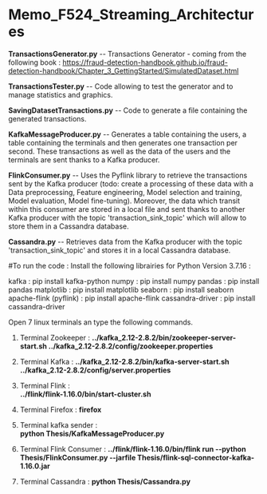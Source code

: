 # Memo_F524_Streaming_Architectures

**TransactionsGenerator.py** -- Transactions Generator - coming from the following book : https://fraud-detection-handbook.github.io/fraud-detection-handbook/Chapter_3_GettingStarted/SimulatedDataset.html

**TransactionsTester.py** -- Code allowing to test the generator and to manage statistics and graphics. 

**SavingDatasetTransactions.py** -- Code to generate a file containing the generated transactions.

**KafkaMessageProducer.py** -- Generates a table containing the users, a table containing the terminals and then generates one transaction per second. These transactions as well as the data of the users and the terminals are sent thanks to a Kafka producer.

**FlinkConsumer.py** -- Uses the Pyflink library to retrieve the transactions sent by the Kafka producer (todo: create a processing of these data with a Data preprocessing, Feature engineering, Model selection and training, Model evaluation, Model fine-tuning). Moreover, the data which transit within this consumer are stored in a local file and sent thanks to another Kafka producer with the topic 'transaction_sink_topic' which will allow to store them in a Cassandra database.

**Cassandra.py** -- Retrieves data from the Kafka producer with the topic 'transaction_sink_topic' and stores it in a local Cassandra database. 


#To run the code :
Install the following librairies for Python Version 3.7.16 :

kafka : pip install kafka-python
numpy : pip install numpy
pandas : pip install pandas
matplotlib : pip install matplotlib
seaborn : pip install seaborn
apache-flink (pyflink) : pip install apache-flink
cassandra-driver : pip install cassandra-driver

Open 7 linux terminals an type the following commands.
1. Terminal Zookeeper : 
**../kafka_2.12-2.8.2/bin/zookeeper-server-start.sh ../kafka_2.12-2.8.2/config/zookeeper.properties**

2. Terminal Kafka : 
**../kafka_2.12-2.8.2/bin/kafka-server-start.sh ../kafka_2.12-2.8.2/config/server.properties**

3. Terminal Flink :  
**../flink/flink-1.16.0/bin/start-cluster.sh** 

4. Terminal Firefox : 
**firefox**

5. Terminal kafka sender :  
**python Thesis/KafkaMessageProducer.py**

6. Terminal Flink Consumer : 
**../flink/flink-1.16.0/bin/flink run --python Thesis/FlinkConsumer.py --jarfile Thesis/flink-sql-connector-kafka-1.16.0.jar**

7. Terminal Cassandra : 
**python Thesis/Cassandra.py**
